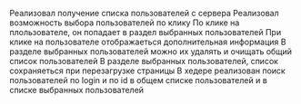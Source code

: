 Реализовал получение списка пользователей с сервера
Реализовал возможность выбора пользователей по клику
По клике на плользователе, он попадает в раздел выбранных пользователей
При клике на пользователе отображаеться дополнительная информация
В разделе выбранных пользователей можно их удалять и очищать общий список пользователей
В разделе выбранных пользователей, список сохраняеться при перезагрузке страницы
В хедере реализован поиск пользователей по login и по id в общем списке пользователей и в списке выбранных пользователей

